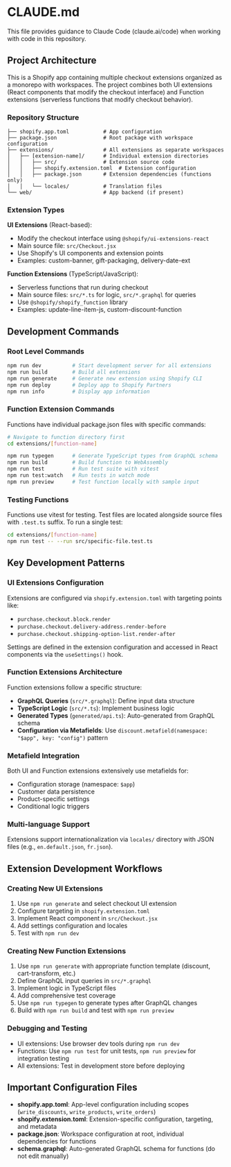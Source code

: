 # CLAUDE.md

This file provides guidance to Claude Code (claude.ai/code) when working with code in this repository.

## Project Architecture

This is a Shopify app containing multiple checkout extensions organized as a monorepo with workspaces. The project combines both UI extensions (React components that modify the checkout interface) and Function extensions (serverless functions that modify checkout behavior).

### Repository Structure

```
├── shopify.app.toml           # App configuration
├── package.json               # Root package with workspace configuration  
├── extensions/                # All extensions as separate workspaces
│   ├── [extension-name]/      # Individual extension directories
│   │   ├── src/               # Extension source code
│   │   ├── shopify.extension.toml  # Extension configuration
│   │   ├── package.json       # Extension dependencies (functions only)
│   │   └── locales/           # Translation files
└── web/                       # App backend (if present)
```

### Extension Types

**UI Extensions** (React-based):
- Modify the checkout interface using `@shopify/ui-extensions-react`
- Main source file: `src/Checkout.jsx`
- Use Shopify's UI components and extension points
- Examples: custom-banner, gift-packaging, delivery-date-ext

**Function Extensions** (TypeScript/JavaScript):
- Serverless functions that run during checkout
- Main source files: `src/*.ts` for logic, `src/*.graphql` for queries
- Use `@shopify/shopify_function` library
- Examples: update-line-item-js, custom-discount-function

## Development Commands

### Root Level Commands
```bash
npm run dev          # Start development server for all extensions
npm run build        # Build all extensions
npm run generate     # Generate new extension using Shopify CLI
npm run deploy       # Deploy app to Shopify Partners
npm run info         # Display app information
```

### Function Extension Commands
Functions have individual package.json files with specific commands:

```bash
# Navigate to function directory first
cd extensions/[function-name]

npm run typegen      # Generate TypeScript types from GraphQL schema
npm run build        # Build function to WebAssembly
npm run test         # Run test suite with vitest
npm run test:watch   # Run tests in watch mode
npm run preview      # Test function locally with sample input
```

### Testing Functions
Functions use vitest for testing. Test files are located alongside source files with `.test.ts` suffix. To run a single test:

```bash
cd extensions/[function-name]
npm run test -- --run src/specific-file.test.ts
```

## Key Development Patterns

### UI Extensions Configuration
Extensions are configured via `shopify.extension.toml` with targeting points like:
- `purchase.checkout.block.render`
- `purchase.checkout.delivery-address.render-before` 
- `purchase.checkout.shipping-option-list.render-after`

Settings are defined in the extension configuration and accessed in React components via the `useSettings()` hook.

### Function Extensions Architecture
Function extensions follow a specific structure:
- **GraphQL Queries** (`src/*.graphql`): Define input data structure
- **TypeScript Logic** (`src/*.ts`): Implement business logic
- **Generated Types** (`generated/api.ts`): Auto-generated from GraphQL schema
- **Configuration via Metafields**: Use `discount.metafield(namespace: "$app", key: "config")` pattern

### Metafield Integration
Both UI and Function extensions extensively use metafields for:
- Configuration storage (namespace: `$app`)
- Customer data persistence
- Product-specific settings
- Conditional logic triggers

### Multi-language Support
Extensions support internationalization via `locales/` directory with JSON files (e.g., `en.default.json`, `fr.json`).

## Extension Development Workflows

### Creating New UI Extensions
1. Use `npm run generate` and select checkout UI extension
2. Configure targeting in `shopify.extension.toml`
3. Implement React component in `src/Checkout.jsx`
4. Add settings configuration and locales
5. Test with `npm run dev`

### Creating New Function Extensions  
1. Use `npm run generate` with appropriate function template (discount, cart-transform, etc.)
2. Define GraphQL input queries in `src/*.graphql`
3. Implement logic in TypeScript files
4. Add comprehensive test coverage
5. Use `npm run typegen` to generate types after GraphQL changes
6. Build with `npm run build` and test with `npm run preview`

### Debugging and Testing
- UI extensions: Use browser dev tools during `npm run dev`
- Functions: Use `npm run test` for unit tests, `npm run preview` for integration testing
- All extensions: Test in development store before deploying

## Important Configuration Files

- **shopify.app.toml**: App-level configuration including scopes (`write_discounts`, `write_products`, `write_orders`)
- **shopify.extension.toml**: Extension-specific configuration, targeting, and metadata
- **package.json**: Workspace configuration at root, individual dependencies for functions
- **schema.graphql**: Auto-generated GraphQL schema for functions (do not edit manually)